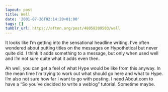 ```yaml
---
layout: post
title: Well
date: '2001-07-26T02:14:20+01:00'
tags: []
tumblr_url: https://aftnn.org/post/48058209503/well
---
```

<p>It looks like I&rsquo;m getting into the sensational headline writing. I&rsquo;ve often wondered about putting titles on the messages on Hypothetical but never quite did. I think it adds something to a message, but only when used well and I&rsquo;m not sure quite what it adds even then.</p>
<p>Ah well, you can get a feel of what Hype would be like from this anyway. In the mean time I&rsquo;m trying to work out what should go here and what to Hype. I&rsquo;m also not sure how far I want to go with posting. I need About.com to have a &ldquo;So you&rsquo;ve decided to write a weblog&rdquo; tutorial. Sometime maybe.</p>
